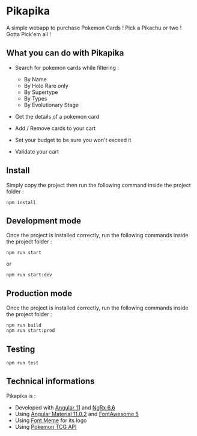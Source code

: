 # Pikapika

A simple webapp to purchase Pokemon Cards !
Pick a Pikachu or two ! Gotta Pick'em all !

## What you can do with Pikapika

- Search for pokemon cards while filtering :
  - By Name
  - By Holo Rare only
  - By Supertype
  - By Types
  - By Evolutionary Stage

- Get the details of a pokemon card

- Add / Remove cards to your cart

- Set your budget to be sure you won't exceed it

- Validate your cart

## Install

Simply copy the project then run the following command inside the project folder :

```
npm install
```

## Development mode

Once the project is installed correctly, run the following commands inside the project folder :

```
npm run start
```

or 

```
npm run start:dev
```

## Production mode

Once the project is installed correctly, run the following commands inside the project folder :

```
npm run build
npm run start:prod
```

## Testing

```
npm run test
```

## Technical informations

Pikapika is :
 - Developed with [Angular 11](https://angular.io/) and [NgRx 6.6](https://ngrx.io/)
 - Using [Angular Material 11.0.2](https://material.angular.io/) and [FontAwesome 5](https://fontawesome.com/)
 - Using [Font Meme](https://fontmeme.com/) for its logo
 - Using [Pokemon TCG API](https://pokemontcg.io/)
